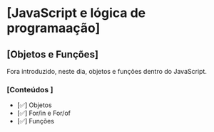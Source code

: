 # [JavaScript e lógica de programaação]

## [Objetos e Funções]

Fora introduzido, neste dia, objetos e funções dentro do JavaScript.

### [Conteúdos ]

- [:white_check_mark:] Objetos
- [:white_check_mark:] For/in e For/of
- [:white_check_mark:] Funções
